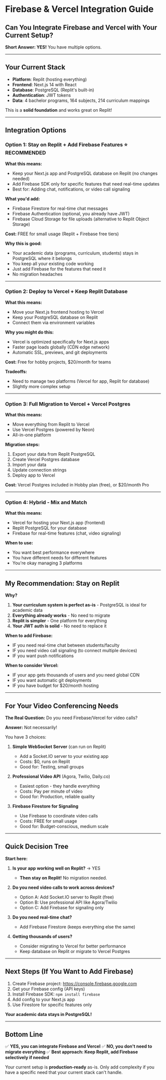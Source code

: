 # Firebase & Vercel Integration Guide

## Can You Integrate Firebase and Vercel with Your Current Setup?

**Short Answer: YES!** You have multiple options.

---

## Your Current Stack

- **Platform**: Replit (hosting everything)
- **Frontend**: Next.js 14 with React
- **Database**: PostgreSQL (Replit's built-in)
- **Authentication**: JWT tokens
- **Data**: 4 bachelor programs, 164 subjects, 214 curriculum mappings

This is a **solid foundation** and works great on Replit!

---

## Integration Options

### **Option 1: Stay on Replit + Add Firebase Features** ⭐ RECOMMENDED

**What this means:**
- Keep your Next.js app and PostgreSQL database on Replit (no changes needed)
- Add Firebase SDK only for specific features that need real-time updates
- Best for: Adding chat, notifications, or video call signaling

**What you'd add:**
- Firebase Firestore for real-time chat messages
- Firebase Authentication (optional, you already have JWT)
- Firebase Cloud Storage for file uploads (alternative to Replit Object Storage)

**Cost:** FREE for small usage (Replit + Firebase free tiers)

**Why this is good:**
- Your academic data (programs, curriculum, students) stays in PostgreSQL where it belongs
- You keep all your existing code working
- Just add Firebase for the features that need it
- No migration headaches

---

### **Option 2: Deploy to Vercel + Keep Replit Database**

**What this means:**
- Move your Next.js frontend hosting to Vercel
- Keep your PostgreSQL database on Replit
- Connect them via environment variables

**Why you might do this:**
- Vercel is optimized specifically for Next.js apps
- Faster page loads globally (CDN edge network)
- Automatic SSL, previews, and git deployments

**Cost:** Free for hobby projects, $20/month for teams

**Tradeoffs:**
- Need to manage two platforms (Vercel for app, Replit for database)
- Slightly more complex setup

---

### **Option 3: Full Migration to Vercel + Vercel Postgres**

**What this means:**
- Move everything from Replit to Vercel
- Use Vercel Postgres (powered by Neon)
- All-in-one platform

**Migration steps:**
1. Export your data from Replit PostgreSQL
2. Create Vercel Postgres database
3. Import your data
4. Update connection strings
5. Deploy app to Vercel

**Cost:** Vercel Postgres included in Hobby plan (free), or $20/month Pro

---

### **Option 4: Hybrid - Mix and Match**

**What this means:**
- Vercel for hosting your Next.js app (frontend)
- Replit PostgreSQL for your database
- Firebase for real-time features (chat, video signaling)

**When to use:**
- You want best performance everywhere
- You have different needs for different features
- You're okay managing 3 platforms

---

## My Recommendation: **Stay on Replit**

**Why?**

1. **Your curriculum system is perfect as-is** - PostgreSQL is ideal for academic data
2. **Everything already works** - No need to migrate
3. **Replit is simpler** - One platform for everything
4. **Your JWT auth is solid** - No need to replace it

**When to add Firebase:**
- IF you need real-time chat between students/faculty
- IF you need video call signaling (to connect multiple devices)
- IF you want push notifications

**When to consider Vercel:**
- IF your app gets thousands of users and you need global CDN
- IF you want automatic git deployments
- IF you have budget for $20/month hosting

---

## For Your Video Conferencing Needs

**The Real Question:** Do you need Firebase/Vercel for video calls?

**Answer:** Not necessarily!

You have 3 choices:

1. **Simple WebSocket Server** (can run on Replit)
   - Add a Socket.IO server to your existing app
   - Costs: $0, runs on Replit
   - Good for: Testing, small groups

2. **Professional Video API** (Agora, Twilio, Daily.co)
   - Easiest option - they handle everything
   - Costs: Pay per minute of video
   - Good for: Production, reliable quality

3. **Firebase Firestore for Signaling**
   - Use Firebase to coordinate video calls
   - Costs: FREE for small usage
   - Good for: Budget-conscious, medium scale

---

## Quick Decision Tree

**Start here:**

1. **Is your app working well on Replit?** → YES
   - **Then stay on Replit!** No migration needed.

2. **Do you need video calls to work across devices?**
   - Option A: Add Socket.IO server to Replit (free)
   - Option B: Use professional API like Agora/Twilio
   - Option C: Add Firebase for signaling only

3. **Do you need real-time chat?**
   - Add Firebase Firestore (keeps everything else the same)

4. **Getting thousands of users?**
   - Consider migrating to Vercel for better performance
   - Keep database on Replit or migrate to Vercel Postgres

---

## Next Steps (If You Want to Add Firebase)

1. Create Firebase project: https://console.firebase.google.com
2. Get your Firebase config (API keys)
3. Install Firebase SDK: `npm install firebase`
4. Add config to your Next.js app
5. Use Firestore for specific features only

**Your academic data stays in PostgreSQL!**

---

## Bottom Line

✅ **YES, you can integrate Firebase and Vercel**
✅ **NO, you don't need to migrate everything**
✅ **Best approach: Keep Replit, add Firebase selectively if needed**

Your current setup is **production-ready** as-is. Only add complexity if you have a specific need that your current stack can't handle.
